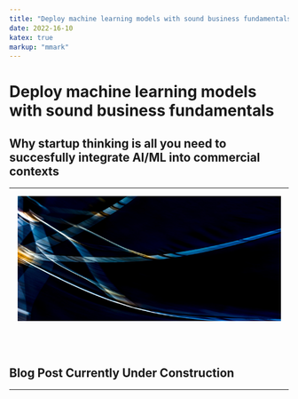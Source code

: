 ```yaml
---
title: "Deploy machine learning models with sound business fundamentals."
date: 2022-16-10
katex: true
markup: "mmark"
---
```

# Deploy machine learning models with sound business fundamentals
## Why startup thinking is all you need to succesfully integrate AI/ML into commercial contexts
---

<p align="center"> <img src="/posts/blog_AI_image.jpeg"/ width = "475" height = "225"> </p>

<br><br>

## Blog Post Currently Under Construction 

---

<br><br>
